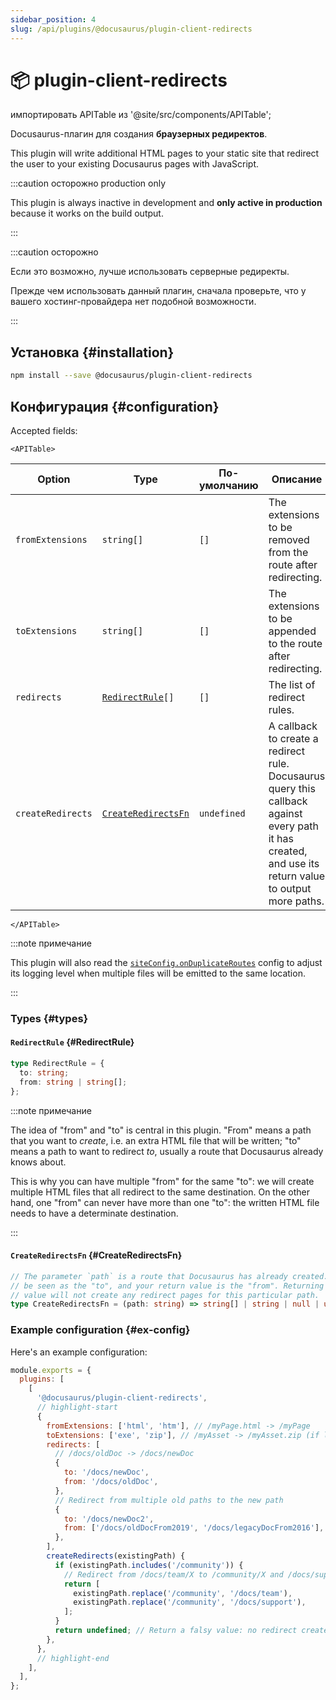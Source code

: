 ```yaml
---
sidebar_position: 4
slug: /api/plugins/@docusaurus/plugin-client-redirects
---
```


# 📦 plugin-client-redirects

импортировать APITable из '@site/src/components/APITable';

Docusaurus-плагин для создания **браузерных редиректов**.

This plugin will write additional HTML pages to your static site that redirect the user to your existing Docusaurus pages with JavaScript.

:::caution осторожно production only

This plugin is always inactive in development and **only active in production** because it works on the build output.

:::

:::caution осторожно

Если это возможно, лучше использовать серверные редиректы.

Прежде чем использовать данный плагин, сначала проверьте, что у вашего хостинг-провайдера нет подобной возможности.

:::

## Установка {#installation}

```bash npm2yarn
npm install --save @docusaurus/plugin-client-redirects
```

## Конфигурация {#configuration}

Accepted fields:

```mdx-code-block
<APITable>
```

| Option            | Type                      | По-умолчанию | Описание                                                                                                                                               |
| ----------------- | ------------------------- | ------------ | ------------------------------------------------------------------------------------------------------------------------------------------------------ |
| `fromExtensions`  | `string[]`                | `[]`         | The extensions to be removed from the route after redirecting.                                                                                         |
| `toExtensions`    | `string[]`                | `[]`         | The extensions to be appended to the route after redirecting.                                                                                          |
| `redirects`       | <code><a href="#RedirectRule">RedirectRule</a>[]</code> | `[]`         | The list of redirect rules.                                                                                                                            |
| `createRedirects` | <code><a href="#CreateRedirectsFn">CreateRedirectsFn</a></code> | `undefined`  | A callback to create a redirect rule. Docusaurus query this callback against every path it has created, and use its return value to output more paths. |

```mdx-code-block
</APITable>
```

:::note примечание

This plugin will also read the [`siteConfig.onDuplicateRoutes`](../docusaurus.config.js.md#onDuplicateRoutes) config to adjust its logging level when multiple files will be emitted to the same location.

:::

### Types {#types}

#### `RedirectRule` {#RedirectRule}

```ts
type RedirectRule = {
  to: string;
  from: string | string[];
};
```

:::note примечание

The idea of "from" and "to" is central in this plugin. "From" means a path that you want to _create_, i.e. an extra HTML file that will be written; "to" means a path to want to redirect _to_, usually a route that Docusaurus already knows about.

This is why you can have multiple "from" for the same "to": we will create multiple HTML files that all redirect to the same destination. On the other hand, one "from" can never have more than one "to": the written HTML file needs to have a determinate destination.

:::

#### `CreateRedirectsFn` {#CreateRedirectsFn}

```ts
// The parameter `path` is a route that Docusaurus has already created. It can
// be seen as the "to", and your return value is the "from". Returning a falsy
// value will not create any redirect pages for this particular path.
type CreateRedirectsFn = (path: string) => string[] | string | null | undefined;
```

### Example configuration {#ex-config}

Here's an example configuration:

```js title="docusaurus.config.js"
module.exports = {
  plugins: [
    [
      '@docusaurus/plugin-client-redirects',
      // highlight-start
      {
        fromExtensions: ['html', 'htm'], // /myPage.html -> /myPage
        toExtensions: ['exe', 'zip'], // /myAsset -> /myAsset.zip (if latter exists)
        redirects: [
          // /docs/oldDoc -> /docs/newDoc
          {
            to: '/docs/newDoc',
            from: '/docs/oldDoc',
          },
          // Redirect from multiple old paths to the new path
          {
            to: '/docs/newDoc2',
            from: ['/docs/oldDocFrom2019', '/docs/legacyDocFrom2016'],
          },
        ],
        createRedirects(existingPath) {
          if (existingPath.includes('/community')) {
            // Redirect from /docs/team/X to /community/X and /docs/support/X to /community/X
            return [
              existingPath.replace('/community', '/docs/team'),
              existingPath.replace('/community', '/docs/support'),
            ];
          }
          return undefined; // Return a falsy value: no redirect created
        },
      },
      // highlight-end
    ],
  ],
};
```
